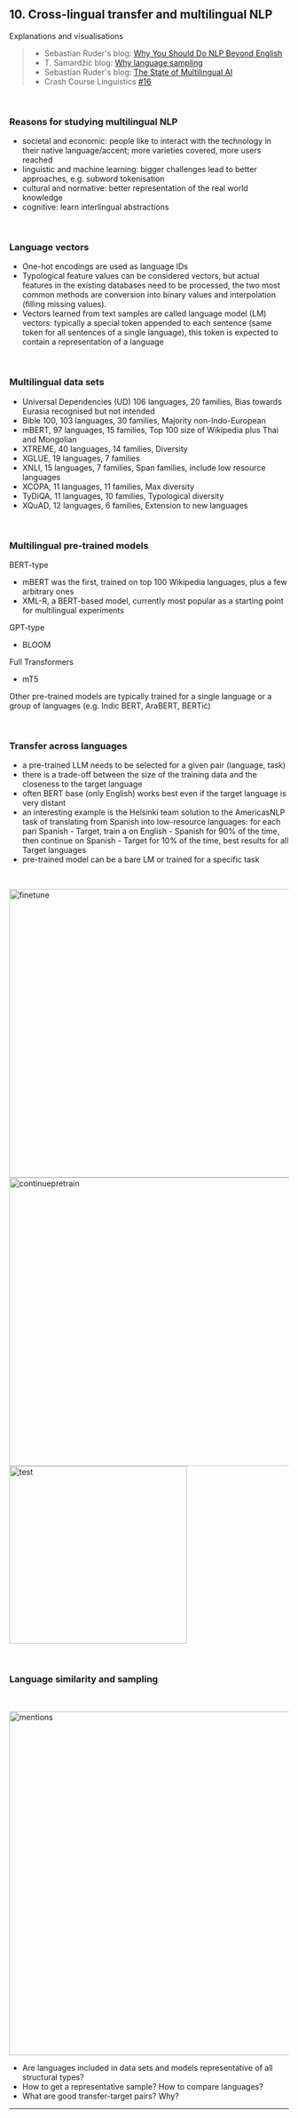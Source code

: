 ## 10. Cross-lingual transfer and multilingual NLP

Explanations and visualisations 
> - Sebastian Ruder's blog: [Why You Should Do NLP Beyond English](https://ruder.io/nlp-beyond-english/index.html)
> - T. Samardžić blog: [Why language sampling](https://github.com/tsamardzic/lsampling#2-why-sampling) 
> - Sebastian Ruder's blog: [The State of Multilingual AI](https://ruder.io/state-of-multilingual-ai/index.html)
> - Crash Course Linguistics [#16](https://youtu.be/-sUUWyo4RZQ)

&nbsp; 

### Reasons for studying multilingual NLP 

- societal and economic: people like to interact with the technology in their native language/accent; more varieties covered, more users reached  
- linguistic and machine learning: bigger challenges lead to better approaches, e.g. subword tokenisation  
- cultural and normative: better representation of the real world knowledge
- cognitive: learn interlingual abstractions  


&nbsp; 

### Language vectors

- One-hot encodings are used as language IDs   
- Typological feature values can be considered vectors, but actual features in the existing databases need to be processed, the two most common methods are conversion into binary values and interpolation (filling missing values).    
- Vectors learned from text samples are called language model (LM) vectors: typically a special token appended to each sentence (same token for all sentences of a single language), this token is expected to contain a representation of a language 



&nbsp; 

### Multilingual data sets 

- Universal Dependencies (UD) 106 languages, 20 families,  Bias towards Eurasia recognised but not intended
- Bible 100, 103 languages, 30 families, Majority non-Indo-European  
- mBERT, 97 languages, 15 families, Top 100 size of Wikipedia plus Thai and Mongolian
- XTREME,  40 languages, 14 families,  Diversity 
- XGLUE, 19 languages, 7 families 
- XNLI, 15 languages, 7 families, Span families, include low resource languages
- XCOPA,  11 languages, 11 families, Max diversity 
- TyDiQA, 11 languages, 10 families, Typological diversity
- XQuAD, 12 languages, 6 families, Extension to new languages


&nbsp; 

### Multilingual pre-trained models

BERT-type
- mBERT was the first, trained on top 100 Wikipedia languages, plus a few arbitrary ones
- XML-R, a BERT-based model, currently most popular as a starting point for multilingual experiments

GPT-type
- BLOOM

Full Transformers
- mT5 

Other pre-trained models are typically trained for a single language or a group of languages (e.g. Indic BERT, AraBERT, BERTić)  


&nbsp; 

### Transfer across languages 

- a pre-trained LLM needs to be selected for a given pair (language, task) 
- there is a trade-off between the size of the training data and the closeness to the target language 
- often BERT base (only English) works best even if the target language is very distant
- an interesting example is the Helsinki team solution to the AmericasNLP task of translating from Spanish into low-resource languages: for each pari Spanish - Target, train a on English - Spanish for 90% of the time, then continue on Spanish - Target for 10% of the time, best results for all Target languages     
- pre-trained model can be a bare LM or trained for a specific task 


&nbsp; 



<img src="figures/transfer-workflow-finetune.png" alt="finetune" width="520"/>


<img src="figures/transfer-workflow-continuepretrain.png" alt="continuepretrain" width="520"/>


<img src="figures/transfer-workflow-test.png" alt="test" width="320"/>


 

&nbsp; 

### Language similarity and sampling

&nbsp; 


<img src="figures/transfer-mentions.png" alt="mentions" width="620"/>


- Are languages included in data sets and models representative of all structural types?
- How to get a representative sample? How to compare languages?
- What are good transfer-target pairs? Why? 

--------------

&nbsp; 

&nbsp; 
